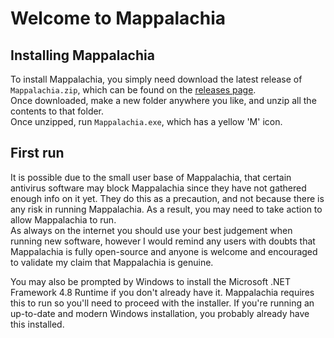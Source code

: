 # Welcome to Mappalachia

## Installing Mappalachia
To install Mappalachia, you simply need download the latest release of `Mappalachia.zip`, which can be found on the [releases page](https://github.com/AHeroicLlama/Mappalachia/releases/).<br/>
Once downloaded, make a new folder anywhere you like, and unzip all the contents to that folder.<br/>
Once unzipped, run `Mappalachia.exe`, which has a yellow 'M' icon.

## First run
It is possible due to the small user base of Mappalachia, that certain antivirus software may block Mappalachia since they have not gathered enough info on it yet. They do this as a precaution, and not because there is any risk in running Mappalachia. As a result, you may need to take action to allow Mappalachia to run.<br/>
As always on the internet you should use your best judgement when running new software, however I would remind any users with doubts that Mappalachia is fully open-source and anyone is welcome and encouraged to validate my claim that Mappalachia is genuine.<br/>

You may also be prompted by Windows to install the Microsoft .NET Framework 4.8 Runtime if you don't already have it. Mappalachia requires this to run so you'll need to proceed with the installer.
If you're running an up-to-date and modern Windows installation, you probably already have this installed.
